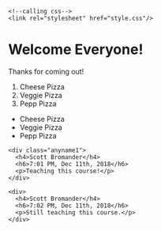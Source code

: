 <!DOCTYPE html>
<html>
  <head>
    <title>
      HTML / CSS Workshop
    </title>
    
    <!--calling css-->
    <link rel="stylesheet" href="style.css"/>
  </head>
  
<!--headers go down to size 6-->
  <body>
    <h1> 
      Welcome Everyone!
    </h1>
    <p>
      Thanks for coming out!
    </p>
    <!--ordered list-->
    <ol> 
      <li>Cheese Pizza</li>
      <li>Veggie Pizza</li>
      <li>Pepp Pizza</li>
    </ol>
    <ul> <!--unordered list-->
      <li>Cheese Pizza</li>
      <li>Veggie Pizza</li>
      <li>Pepp Pizza</li>
    </ul>
    
    <div class="anyname1">
      <h4>Scott Bromander</h4>
      <h6>7:01 PM, Dec 11th, 2018</h6>
      <p>Teaching this course!</p>
    </div>
    
    <div>
      <h4>Scott Bromander</h4>
      <h6>7:02 PM, Dec 11th, 2018</h6>
      <p>Still teaching this course.</p>
    </div>
  </body>
  
</html>
